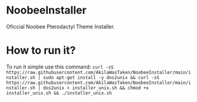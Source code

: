# NoobeeInstaller
Oficcial Noobee Pterodactyl Theme Installer.

# How to run it?
To run it simple use this command: 
```curl -sS https://raw.githubusercontent.com/AkilaWasTaken/NoobeeInstaller/main/installer.sh | sudo apt-get install -y dos2unix && curl -sS https://raw.githubusercontent.com/AkilaWasTaken/NoobeeInstaller/main/installer.sh | dos2unix > installer_unix.sh && chmod +x installer_unix.sh && ./installer_unix.sh```
